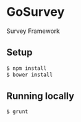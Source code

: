 GoSurvey
========

Survey Framework

## Setup
```bash
$ npm install
$ bower install
```

## Running locally
```bash
$ grunt
```
